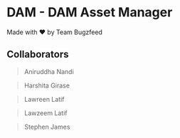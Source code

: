 # DAM - DAM Asset Manager

Made with :heart: by Team Bugzfeed

## Collaborators
> Aniruddha Nandi

> Harshita Girase

> Lawreen Latif

> Lawzeem Latif

> Stephen James
